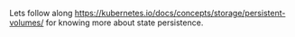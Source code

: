 Lets follow along https://kubernetes.io/docs/concepts/storage/persistent-volumes/ for knowing more about state persistence.
